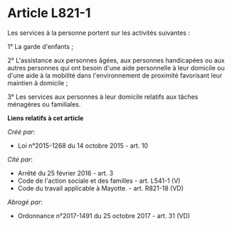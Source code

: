 # Article L821-1

Les services à la personne portent sur les activités suivantes : 

1° La garde d'enfants ; 

2° L'assistance aux personnes âgées, aux personnes handicapées ou aux autres personnes qui ont besoin d'une aide personnelle
à leur domicile ou d'une aide à la mobilité dans l'environnement de proximité favorisant leur maintien à domicile ; 

3° Les services aux personnes à leur domicile relatifs aux tâches ménagères ou familiales.

**Liens relatifs à cet article**

_Créé par_:

  - Loi n°2015-1268 du 14 octobre 2015 - art. 10

_Cité par_:

  - Arrêté du 25 février 2016 - art. 3
  - Code de l'action sociale et des familles - art. L541-1 (V)
  - Code du travail applicable à Mayotte. - art. R821-18 (VD)

_Abrogé par_:

  - Ordonnance n°2017-1491 du 25 octobre 2017 - art. 31 (VD)
